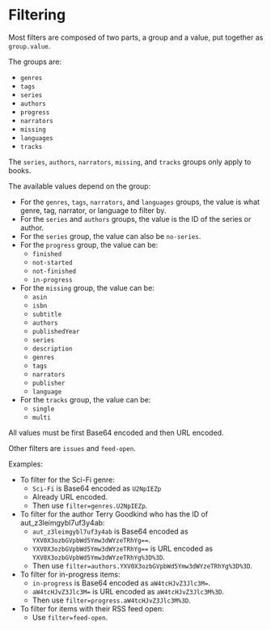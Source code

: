 # Filtering

Most filters are composed of two parts, a group and a value, put together as `group.value`.

The groups are:

* `genres`
* `tags`
* `series`
* `authors`
* `progress`
* `narrators`
* `missing`
* `languages`
* `tracks`

The `series`, `authors`, `narrators`, `missing`, and `tracks` groups only apply to books.

The available values depend on the group:

* For the `genres`, `tags`, `narrators`, and `languages` groups, the value is what genre, tag, narrator, or language to filter by.
* For the `series` and `authors` groups, the value is the ID of the series or author.
* For the `series` group, the value can also be `no-series`.
* For the `progress` group, the value can be:
  * `finished`
  * `not-started`
  * `not-finished`
  * `in-progress`
* For the `missing` group, the value can be:
  * `asin`
  * `isbn`
  * `subtitle`
  * `authors`
  * `publishedYear`
  * `series`
  * `description`
  * `genres`
  * `tags`
  * `narrators`
  * `publisher`
  * `language`
* For the `tracks` group, the value can be:
  * `single`
  * `multi`

All values must be first Base64 encoded and then URL encoded.

Other filters are `issues` and `feed-open`.

Examples:

* To filter for the Sci-Fi genre:
  * `Sci-Fi` is Base64 encoded as `U2NpIEZp` 
  * Already URL encoded.
  * Then use `filter=genres.U2NpIEZp`.
* To filter for the author Terry Goodkind who has the ID of aut_z3leimgybl7uf3y4ab:
  * `aut_z3leimgybl7uf3y4ab` is Base64 encoded as `YXV0X3ozbGVpbWd5Ymw3dWYzeTRhYg==`.
  * `YXV0X3ozbGVpbWd5Ymw3dWYzeTRhYg==` is URL encoded as `YXV0X3ozbGVpbWd5Ymw3dWYzeTRhYg%3D%3D`.
  * Then use `filter=authors.YXV0X3ozbGVpbWd5Ymw3dWYzeTRhYg%3D%3D`.
* To filter for in-progress items:
  * `in-progress` is Base64 encoded as `aW4tcHJvZ3Jlc3M=`.
  * `aW4tcHJvZ3Jlc3M=` is URL encoded as `aW4tcHJvZ3Jlc3M%3D`.
  * Then use `filter=progress.aW4tcHJvZ3Jlc3M%3D`.
* To filter for items with their RSS feed open:
  * Use `filter=feed-open`.
